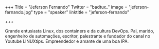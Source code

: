 +++
Title = "Jeferson Fernando"
Twitter = "badtux_"
image = "jeferson-fernando.jpg"
type = "speaker"
linktitle = "jeferson-fernando"

+++

Grande entusiasta Linux, dos containers e da cultura DevOps. Pai, marido, engenheiro de automações, escritor, palestrante e fundador do canal no Youtube LINUXtips. Empreendedor e amante de uma boa IPA.
